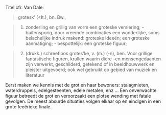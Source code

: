 Titel cfr. Van Dale:

> grotesk’ (<It.), bn. Bw.,

> 1. zonderling en grillig van vorm
> een groteske versiering; - buitensporig, door vreemde combinaties een wonderlijke, soms belachelijke indruk makend: groteske ideeën; een groteske aanmatiging; - bespottelijk: een groteske figuur;

> 2. (drukk.) schreefloos
> grotes’ke, v. (m.) (-n), ben. Voor grillige fantastische figuren, krullen waarin diere –en mensengedaanten zijn verwerkt, geschilderd, getekend of in beeldhouwwerk en pleister uitgevoerd; ook wel gebruikt op gebied van muziek en literatuur

Eerst maken we kennis met de grot en haar bewoners: stalagmieten, waterdruppels, edelgesteenten, edele metalen, enz ... Een onverwachte figuur betreedt de grot en veroorzaakt een plotse wending met fatale gevolgen. De meest absurde situaties volgen elkaar op en eindigen in een grote feeërieke finale.
